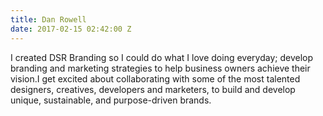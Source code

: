 ```yaml
---
title: Dan Rowell
date: 2017-02-15 02:42:00 Z
---
```


I created DSR Branding so I could do what I love doing everyday; develop branding and marketing strategies to help business owners achieve their vision.I get excited about collaborating with some of the most talented designers, creatives, developers and marketers, to build and develop unique, sustainable, and purpose-driven brands.